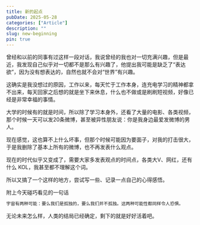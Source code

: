```yaml
---
title: 新的起点
pubDate: 2025-05-28
categories: ["Article"]
description: ""
slug: new-beginning
pin: true
---
```


曾经和以前的同事有过这样一段对话，我说曾经的我也对一切充满兴趣，但是最近，我发现自己似乎对一切都不是那么有兴趣了，他提出我可能是缺乏了“表达欲”，因为没有想表达的，自然也就不会对“世界”有兴趣。

这确实是我没想过的原因，工作以来，每天忙于工作本身，连充电学习的精神都拿不出来，每天回家之后想的就是坐下来休息，什么也不做或是刷刷短视频，好像已经是非常幸福的事情。

大学的时候有的就是时间，所以除了学习本身外，还看了大量的电影、各类视频，那个时候一天可以发20条微博，甚至被异性朋友说：你是我身边最爱发微博的男人。

现在感觉，这也算不上什么坏事，但那个时候可能因为要面子，对我的打击很大，于是我删除了基本上所有的微博，也不再发表什么观点。

现在的时代似乎又变成了，需要大家多发表观点的时间点，各类大V、网红，还有什么 KOL，我甚至都不理解这个词。

所以又搞了一个这样的地方，尝试写一些、记录一点自己的心得感悟。

附上今天碰巧看见的一句话

```markdown
宇宙有两种可能：要么我们是孤独的，要么我们并不孤独。这两种可能性都同样令人恐惧。
```

无论未来怎么样，人类的结局已经确定，剩下的就是好好活着吧。

